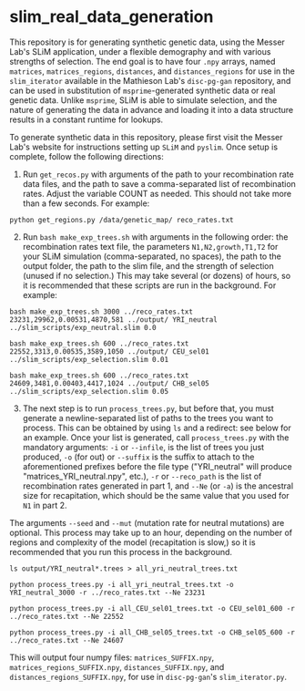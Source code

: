 # slim_real_data_generation

This repository is for generating synthetic genetic data, using the Messer Lab's SLiM application, under a flexible demography and with various strengths of selection. The end goal is to have four `.npy` arrays, named `matrices`, `matrices_regions`, `distances`, and `distances_regions` for use in the `slim_iterator` available in the Mathieson Lab's `disc-pg-gan` repository, and can be used in substitution of `msprime`-generated synthetic data or real genetic data. Unlike `msprime`, SLiM is able to simulate selection, and the nature of generating the data in advance and loading it into a data structure results in a constant runtime for lookups.

To generate synthetic data in this repository, please first visit the Messer Lab's website for instructions setting up `SLiM` and `pyslim`. Once setup is complete, follow the following directions:

1. Run `get_recos.py` with arguments of the path to your recombination rate data files, and the path to save a comma-separated list of recombination rates. Adjust the variable COUNT as needed. This should not take more than a few seconds.
For example:
```
python get_regions.py /data/genetic_map/ reco_rates.txt
```

2. Run `bash make_exp_trees.sh` with arguments in the following order: the recombination rates text file, the parameters `N1,N2,growth,T1,T2` for your SLiM simulation (comma-separated, no spaces), the path to the output folder, the path to the slim file, and the strength of selection (unused if no selection.) This may take several (or dozens) of hours, so it is recommended that these scripts are run in the background.
For example:
```
bash make_exp_trees.sh 3000 ../reco_rates.txt 23231,29962,0.00531,4870,581 ../output/ YRI_neutral ../slim_scripts/exp_neutral.slim 0.0

bash make_exp_trees.sh 600 ../reco_rates.txt 22552,3313,0.00535,3589,1050 ../output/ CEU_sel01 ../slim_scripts/exp_selection.slim 0.01

bash make_exp_trees.sh 600 ../reco_rates.txt 24609,3481,0.00403,4417,1024 ../output/ CHB_sel05 ../slim_scripts/exp_selection.slim 0.05
```

3. The next step is to run `process_trees.py`, but before that, you must generate a newline-separated list of paths to the trees you want to process. This can be obtained by using `ls` and a redirect: see below for an example. Once your list is generated, call `process_trees.py` with the mandatory arguments: `-i` or `--infile`, is the list of trees you just produced, `-o` (for out) or `--suffix` is the suffix to attach to the aforementioned prefixes before the file type ("YRI_neutral" will produce "matrices_YRI_neutral.npy", etc.), `-r` or `--reco_path` is the list of recombination rates generated in part 1, and `--Ne` (or `-a`) is the ancestral size for recapitation, which should be the same value that you used for `N1` in part 2.

The arguments `--seed` and `--mut` (mutation rate for neutral mutations) are optional.
This process may take up to an hour, depending on the number of regions and complexity of the model (recapitation is slow,) so it is recommended that you run this process in the background.
```
ls output/YRI_neutral*.trees > all_yri_neutral_trees.txt

python process_trees.py -i all_yri_neutral_trees.txt -o YRI_neutral_3000 -r ../reco_rates.txt --Ne 23231

python process_trees.py -i all_CEU_sel01_trees.txt -o CEU_sel01_600 -r ../reco_rates.txt --Ne 22552

python process_trees.py -i all_CHB_sel05_trees.txt -o CHB_sel05_600 -r ../reco_rates.txt --Ne 24607
```

This will output four numpy files: `matrices_SUFFIX.npy`, `matrices_regions_SUFFIX.npy`, `distances_SUFFIX.npy`, and `distances_regions_SUFFIX.npy`, for use in `disc-pg-gan`'s `slim_iterator.py`.
